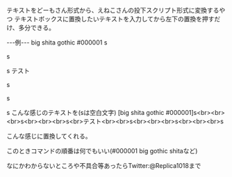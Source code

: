 テキストをどーもさん形式から、えねこさんの投下スクリプト形式に変換するやつ
テキストボックスに置換したいテキストを入力してから左下の置換を押すだけ、多分できる。

---例---
big shita gothic #000001
s


s


s
テスト

s


s


s
こんな感じのテキストを(sは空白文字)
[big shita gothic #000001]s\<br>\<br>\<br>s\<br>\<br>\<br>s\<br>テスト\<br>\<br>s\<br>\<br>\<br>s\<br>\<br>\<br>s

こんな感じに置換してくれる。

このときコマンドの順番は何でもいい(#000001 big gothic shitaなど)

なにかわからないところや不具合等あったらTwitter:@Replica1018まで

